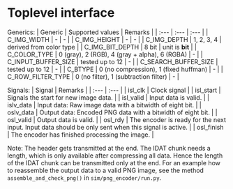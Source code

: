 # Toplevel interface

Generics:
| Generic | Supported values | Remarks |
| :--- | :--- | :--- |
| C_IMG_WIDTH | - | - |
| C_IMG_HEIGHT | - | - |
| C_IMG_DEPTH | 1, 2, 3, 4 | derived from color type |
| C_IMG_BIT_DEPTH | 8 bit | unit is **bit** |
| C_COLOR_TYPE | 0 (gray), 2 (RGB), 4 (gray + alpha), 6 (RGBA) | - |
| C_INPUT_BUFFER_SIZE | tested up to 12 | - |
| C_SEARCH_BUFFER_SIZE | tested up to 12 | - |
| C_BTYPE | 0 (no compression), 1 (fixed huffman) | - |
| C_ROW_FILTER_TYPE | 0 (no filter), 1 (subtraction filter) | - |

Signals:
| Signal | Remarks |
| :--- | :--- |
| isl_clk | Clock signal |
| isl_start | Signals the start for new image data. |
| isl_valid | Input data is valid. |
| islv_data | Input data: Raw image data with a bitwidth of eight bit. |
| oslv_data | Output data: Encoded PNG data with a bitwidth of eight bit. |
| osl_valid | Output data is valid. |
| osl_rdy | The encoder is ready for the next input. Input data should be only sent when this signal is active. |
| osl_finish | The encoder has finished processing the image. |

Note: The header gets transmitted at the end. The IDAT chunk needs a length, which is only available after compressing all data. Hence the length of the IDAT chunk can be transmitted only at the end. For an example how to reassemble the output data to a valid PNG image, see the method `assemble_and_check_png()` in `sim/png_encoder/run.py`.
